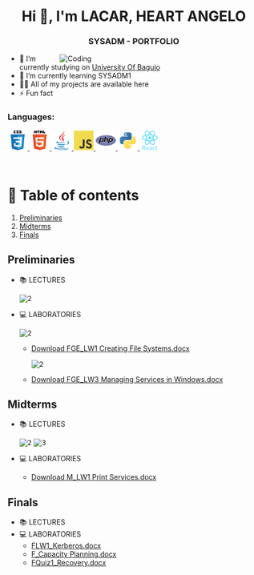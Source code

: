 <h1 align="center">Hi 👋, I'm LACAR, HEART ANGELO</h1>
<h3 align="center">SYSADM - PORTFOLIO</h3>
<img align="right" alt="Coding" width="400" src="https://gifdb.com/images/high/animated-man-computer-coding-nae6mec378lsg1i3.gif">

- 🔭 I’m currently studying on [University Of Baguio](https://ubaguio.edu/)
- 🌱 I’m currently learning SYSADM1
-  👨‍💻 All of my projects are available here
-  ⚡ Fun fact 
<h3 align="left">Languages:</h3>
<p align="left"> <a href="https://www.w3schools.com/css/" target="_blank" rel="noreferrer"> <img src="https://raw.githubusercontent.com/devicons/devicon/master/icons/css3/css3-original-wordmark.svg" alt="css3" width="40" height="40"/> </a> <a href="https://www.w3.org/html/" target="_blank" rel="noreferrer"> <img src="https://raw.githubusercontent.com/devicons/devicon/master/icons/html5/html5-original-wordmark.svg" alt="html5" width="40" height="40"/> </a> <a href="https://www.java.com" target="_blank" rel="noreferrer"> <img src="https://raw.githubusercontent.com/devicons/devicon/master/icons/java/java-original.svg" alt="java" width="40" height="40"/> </a> <a href="https://developer.mozilla.org/en-US/docs/Web/JavaScript" target="_blank" rel="noreferrer"> <img src="https://raw.githubusercontent.com/devicons/devicon/master/icons/javascript/javascript-original.svg" alt="javascript" width="40" height="40"/> </a> <a href="https://www.php.net" target="_blank" rel="noreferrer"> <img src="https://raw.githubusercontent.com/devicons/devicon/master/icons/php/php-original.svg" alt="php" width="40" height="40"/> </a> <a href="https://www.python.org" target="_blank" rel="noreferrer"> <img src="https://raw.githubusercontent.com/devicons/devicon/master/icons/python/python-original.svg" alt="python" width="40" height="40"/> </a> <a href="https://reactjs.org/" target="_blank" rel="noreferrer"> <img src="https://raw.githubusercontent.com/devicons/devicon/master/icons/react/react-original-wordmark.svg" alt="react" width="40" height="40"/> </a> </p> <br>


# 📌 Table of contents
1. [Preliminaries](#preliminaries)
2. [Midterms](#midterms)
3. [Finals](#finals)

## Preliminaries
  - 📚 LECTURES

    <kbd><img src="https://github.com/user-attachments/assets/a7cd656f-5ca5-4626-a4b2-63ad3cbcc26f" alt="2" width="300"></kbd>
  - 💻 LABORATORIES

    <kbd><img src="https://github.com/user-attachments/assets/7f234043-572e-4707-844f-de280a14e6c4" alt="2" width="225"></kbd>
    - [Download FGE_LW1 Creating File Systems.docx](https://github.com/user-attachments/files/18048323/FGE_LW1.Creating.File.Systems.docx)

      <kbd><img src="https://github.com/user-attachments/assets/6bae5514-b575-43b1-a182-19fc478b249f" alt="2" width="225"></kbd>
    - [Download FGE_LW3 Managing Services in Windows.docx](https://github.com/user-attachments/files/18048325/FGE_LW3.Managing.Services.in.Windows.docx)

## Midterms
  - 📚 LECTURES

    <kbd><img src="https://github.com/user-attachments/assets/0f90426d-8926-43e9-b8e8-e5ce5a17898f" alt="2" width="300"></kbd>
    <kbd><img src="https://github.com/user-attachments/assets/856464b8-d858-4e2a-bb04-ec5a70a12067" alt="3" width="300"></kbd>

  - 💻 LABORATORIES

      - [Download M_LW1 Print Services.docx](https://github.com/user-attachments/files/18048286/M_LW1.Print.Services.docx)


## Finals
  - 📚 LECTURES
  - 💻 LABORATORIES
    - [FLW1_Kerberos.docx](https://github.com/user-attachments/files/18048361/FLW1_Kerberos.docx)
    - [F_Capacity Planning.docx](https://github.com/user-attachments/files/18048360/F_Capacity.Planning.docx)
    - [FQuiz1_Recovery.docx](https://github.com/user-attachments/files/18048359/FQuiz1_Recovery.docx)


    
